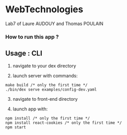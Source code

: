 # WebTechnologies
Lab7 of Laure AUDOUY and Thomas POULAIN


### How to run this app ? 

## Usage : CLI

1. navigate to your dex directory

2. launch server with commands:

```
make build /* only the first time */
./bin/dex serve examples/config-dev.yaml
```

3. navigate to front-end directory

4. launch app with:

```
npm install /* only the first time */
npm install react-cookies /* only the first time */
npm start
```
